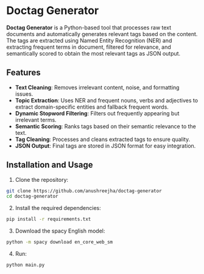 # Doctag Generator

**Doctag Generator** is a Python-based tool that processes raw text documents and automatically generates relevant tags based on the content. The tags are extracted using Named Entity Recognition (NER) and extracting frequent terms in document, filtered for relevance, and semantically scored to obtain the most relevant tags as JSON output.

## Features

- **Text Cleaning**: Removes irrelevant content, noise, and formatting issues.
- **Topic Extraction**: Uses NER and frequent nouns, verbs and adjectives to extract domain-specific entities and fallback frequent words.
- **Dynamic Stopword Filtering**: Filters out frequently appearing but irrelevant terms.
- **Semantic Scoring**: Ranks tags based on their semantic relevance to the text.
- **Tag Cleaning**: Processes and cleans extracted tags to ensure quality.
- **JSON Output**: Final tags are stored in JSON format for easy integration.

## Installation and Usage

1. Clone the repository:
```bash
git clone https://github.com/anushreejha/doctag-generator
cd doctag-generator
```

2. Install the required dependencies:
```bash
pip install -r requirements.txt
```

3. Download the spacy English model:
```bash
python -m spacy download en_core_web_sm
```

4. Run:
```bash
python main.py
```
